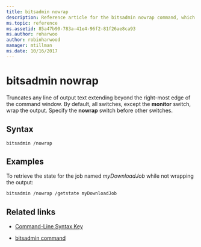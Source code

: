 ```yaml
---
title: bitsadmin nowrap
description: Reference article for the bitsadmin nowrap command, which truncates any line of output text extending beyond the rightmost edge of the command window.
ms.topic: reference
ms.assetid: 85a47b90-783a-41e4-96f2-81f26ae8ca93
ms.author: roharwoo
author: robinharwood
manager: mtillman
ms.date: 10/16/2017
---
```


# bitsadmin nowrap

Truncates any line of output text extending beyond the right-most edge of the command window. By default, all switches, except the **monitor** switch, wrap the output. Specify the **nowrap** switch before other switches.

## Syntax

```
bitsadmin /nowrap
```

## Examples

To retrieve the state for the job named *myDownloadJob* while not wrapping the output:

```
bitsadmin /nowrap /getstate myDownloadJob
```

## Related links

- [Command-Line Syntax Key](command-line-syntax-key.md)

- [bitsadmin command](bitsadmin.md)

